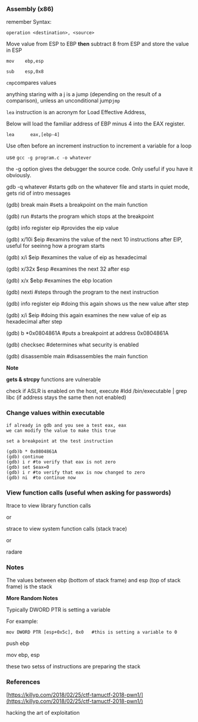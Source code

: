 ### Assembly \(x86\)

remember Syntax:

`operation <destination>, <source>`

Move value from ESP to EBP **then** subtract 8 from ESP and store the value in ESP

`mov    ebp,esp`

`sub    esp,0x8`

`cmp`compares values

anything staring with a j is a jump \(depending on the result of a comparison\), unless an unconditional jump`jmp`

`lea` instruction is an acronym for Load Effective Address,

Below will load the familiar address of EBP minus 4 into the EAX register.

`lea      eax,[ebp-4]`

Use often before an increment instruction to increment a variable for a loop

use `gcc -g program.c -o whatever`

the -g option gives the debugger the source code. Only useful if you have it obviously.

gdb -q whatever        \#starts gdb on the whatever file and starts in quiet mode, gets rid of intro messages

\(gdb\) break main   \#sets a breakpoint on the main function

\(gdb\) run                \#starts the program which stops at the breakpoint

\(gdb\) info register eip    \#provides the eip value

\(gdb\) x/10i $eip      \#examins the value of the next 10 instructions after EIP, useful for seeinng how a program starts

\(gdb\) x/i $eip      \#examines the value of eip as hexadecimal

\(gdb\) x/32x $esp \#examines the next 32 after esp

\(gdb\) x/x $ebp   \#examines the ebp location

\(gdb\) nexti        \#steps through the program to the next instruction

\(gdb\) info register eip    \#doing this again shows us the new value after step

\(gdb\) x/i $eip      \#doing this again examines the new value of eip as hexadecimal after step

\(gdb\) b \*0x0804861A   \#puts a breakpoint at address 0x0804861A

\(gdb\) checksec   \#determines what security is enabled

\(gdb\) disassemble main   \#disassembles the main function

**Note**

**gets & strcpy** functions are vulnerable

check if ASLR is enabled on the host, execute \#ldd /bin/executable \| grep libc   \(if address stays the same then not enabled\)

### Change values within executable

```
if already in gdb and you see a test eax, eax 
we can modify the value to make this true

set a breakpoint at the test instruction

(gdb)b * 0x0804861A
(gdb) continue
(gdb) i r #to verify that eax is not zero
(gdb) set $eax=0
(gdb) i r #to verify that eax is now changed to zero
(gdb) ni  #to continue now
```

### View function calls \(useful when asking for passwords\)

ltrace to view library function calls

or

strace to view system function calls \(stack trace\)

or

radare

### Notes

The values between ebp \(bottom of stack frame\) and esp \(top of stack frame\) is the stack

**More Random Notes**

Typically DWORD PTR is setting a variable

For example:

```
mov DWORD PTR [esp+0x5c], 0x0   #this is setting a variable to 0
```

push ebp

mov ebp, esp

these two setss of instructions are preparing the stack

### 

### 

### References

[https://killyp.com/2018/02/25/ctf-tamuctf-2018-pwn1/](https://killyp.com/2018/02/25/ctf-tamuctf-2018-pwn1/)

hacking the art of exploitation


